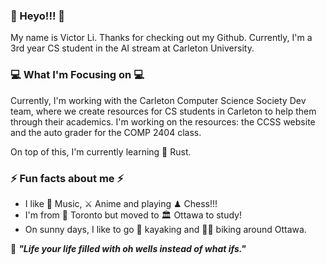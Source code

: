 ### 👋 Heyo!!! 👋
My name is Victor Li. Thanks for checking out my Github. Currently, I'm a 3rd year CS student in the AI stream at Carleton University.

### 💻 What I'm Focusing on 💻
Currently, I'm working with the Carleton Computer Science Society Dev team, where we create resources for CS students in Carleton to help them through their academics. I'm working on the resources: the CCSS website and the auto grader for the COMP 2404 class. 

On top of this, I'm currently learning 🦀 Rust.


### ⚡ Fun facts about me ⚡ 
  - I like 🎹 Music, ⚔️ Anime and playing ♟ Chess!!! 
  - I'm from 🌇 Toronto but moved to 🏛 Ottawa to study! 
  - On sunny days, I like to go 🚣 kayaking and 🚴‍♂️ biking around Ottawa. 
  

💬 _**"Life your life filled with oh wells instead of what ifs."**_
